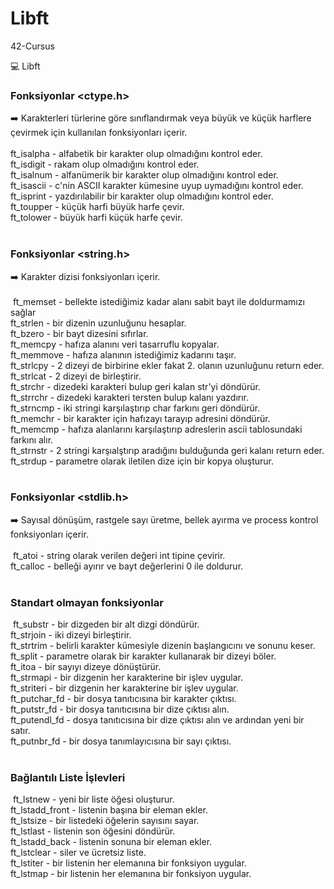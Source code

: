 # Libft
42-Cursus

:computer: Libft

### Fonksiyonlar <ctype.h> <br /> 
➡️ Karakterleri türlerine göre sınıflandırmak veya büyük ve küçük harflere çevirmek için kullanılan fonksiyonları içerir. <br /> <br />
​
ft_isalpha - alfabetik bir karakter olup olmadığını kontrol eder. <br />
ft_isdigit - rakam olup olmadığını kontrol eder. <br />
ft_isalnum - alfanümerik bir karakter olup olmadığını kontrol eder. <br />
ft_isascii - c'nin ASCII karakter kümesine uyup uymadığını kontrol eder. <br />
ft_isprint - yazdırılabilir bir karakter olup olmadığını kontrol eder. <br />
ft_toupper - küçük harfi büyük harfe çevir. <br />
ft_tolower - büyük harfi küçük harfe çevir. <br />
​
	<br />

### Fonksiyonlar <string.h> <br /> 
➡️ Karakter dizisi fonksiyonları içerir. <br /> <br />
​
ft_memset - bellekte istediğimiz kadar alanı sabit bayt ile doldurmamızı sağlar <br />
ft_strlen - bir dizenin uzunluğunu hesaplar. <br />
ft_bzero - bir bayt dizesini sıfırlar. <br />
ft_memcpy - hafıza alanını veri tasarruflu kopyalar. <br />
ft_memmove - hafıza alanının istediğimiz kadarını taşır. <br />
ft_strlcpy - 2 dizeyi de birbirine ekler fakat 2. olanın uzunluğunu return eder. <br />
ft_strlcat - 2 dizeyi de birleştirir. <br />
ft_strchr - dizedeki karakteri bulup geri kalan str'yi döndürür. <br />
ft_strrchr - dizedeki karakteri tersten bulup kalanı yazdırır. <br />
ft_strncmp - iki stringi karşılaştırıp char farkını geri döndürür. <br />
ft_memchr - bir karakter için hafızayı tarayıp adresini döndürür. <br />
ft_memcmp - hafıza alanlarını karşılaştırıp adreslerin ascii tablosundaki farkını alır. <br />
ft_strnstr - 2 stringi karşıalştırıp aradığını bulduğunda geri kalanı return eder. <br />
ft_strdup - parametre olarak iletilen dize için bir kopya oluşturur. <br />
​
	<br />

### Fonksiyonlar <stdlib.h> <br />
➡️ Sayısal dönüşüm, rastgele sayı üretme, bellek ayırma ve process kontrol fonksiyonları içerir. <br /> <br />
​
ft_atoi - string olarak verilen değeri int tipine çevirir. <br />
ft_calloc - belleği ayırır ve bayt değerlerini 0 ile doldurur. <br />
​
	<br />
### Standart olmayan fonksiyonlar <br />
​
ft_substr - bir dizgeden bir alt dizgi döndürür. <br />
ft_strjoin - iki dizeyi birleştirir. <br />
ft_strtrim - belirli karakter kümesiyle dizenin başlangıcını ve sonunu keser. <br />
ft_split - parametre olarak bir karakter kullanarak bir dizeyi böler. <br />
ft_itoa - bir sayıyı dizeye dönüştürür. <br />
ft_strmapi - bir dizgenin her karakterine bir işlev uygular. <br />
ft_striteri - bir dizgenin her karakterine bir işlev uygular. <br />
ft_putchar_fd - bir dosya tanıtıcısına bir karakter çıktısı. <br />
ft_putstr_fd - bir dosya tanıtıcısına bir dize çıktısı alın. <br />
ft_putendl_fd - dosya tanıtıcısına bir dize çıktısı alın ve ardından yeni bir satır. <br />
ft_putnbr_fd - bir dosya tanımlayıcısına bir sayı çıktısı. <br />
​
	<br />
### Bağlantılı Liste İşlevleri <br />
​
ft_lstnew - yeni bir liste öğesi oluşturur. <br />
ft_lstadd_front - listenin başına bir eleman ekler. <br />
ft_lstsize - bir listedeki öğelerin sayısını sayar. <br />
ft_lstlast - listenin son öğesini döndürür. <br />
ft_lstadd_back - listenin sonuna bir eleman ekler. <br />
ft_lstclear - siler ve ücretsiz liste. <br />
ft_lstiter - bir listenin her elemanına bir fonksiyon uygular. <br />
ft_lstmap - bir listenin her elemanına bir fonksiyon uygular. <br />

